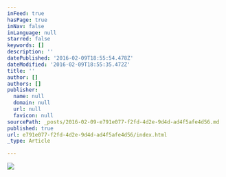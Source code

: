```yaml
---
inFeed: true
hasPage: true
inNav: false
inLanguage: null
starred: false
keywords: []
description: ''
datePublished: '2016-02-09T18:55:54.478Z'
dateModified: '2016-02-09T18:55:35.472Z'
title: ''
author: []
authors: []
publisher:
  name: null
  domain: null
  url: null
  favicon: null
sourcePath: _posts/2016-02-09-e791e077-f2fd-4d2e-9d4d-ad4f5afe4d56.md
published: true
url: e791e077-f2fd-4d2e-9d4d-ad4f5afe4d56/index.html
_type: Article

---
```

![](https://the-grid-user-content.s3-us-west-2.amazonaws.com/95690acd-a1ef-4201-98aa-222dc0b18a89.jpg)